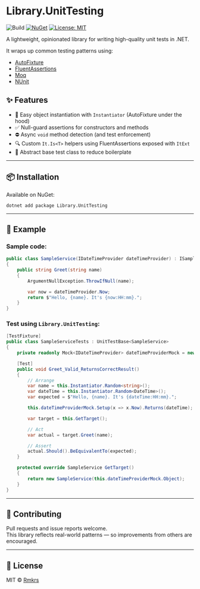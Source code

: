 # Library.UnitTesting

![Build](https://github.com/Rmkrs/Library.UnitTesting/actions/workflows/ci.yml/badge.svg)
[![NuGet](https://img.shields.io/nuget/v/Library.UnitTesting.svg)](https://www.nuget.org/packages/Library.UnitTesting)
[![License: MIT](https://img.shields.io/badge/License-MIT-yellow.svg)](LICENSE)

A lightweight, opinionated library for writing high-quality unit tests in .NET.

It wraps up common testing patterns using:
- [AutoFixture](https://github.com/AutoFixture/AutoFixture)
- [FluentAssertions](https://fluentassertions.com/)
- [Moq](https://github.com/moq/moq4)
- [NUnit](https://nunit.org/)

## ✨ Features

- 🚀 Easy object instantiation with `Instantiator` (AutoFixture under the hood)
- ✅ Null-guard assertions for constructors and methods
- ⛔ Async `void` method detection (and test enforcement)
- 🔍 Custom `It.Is<T>` helpers using FluentAssertions exposed with `ItExt`
- 🧱 Abstract base test class to reduce boilerplate

---

## 📦 Installation

Available on NuGet:
```
dotnet add package Library.UnitTesting
```

---

## 🧪 Example

### Sample code:
```csharp
public class SampleService(IDateTimeProvider dateTimeProvider) : ISampleService
{
    public string Greet(string name)
    {
        ArgumentNullException.ThrowIfNull(name);

        var now = dateTimeProvider.Now;
        return $"Hello, {name}. It's {now:HH:mm}.";
    }
}
```

### Test using `Library.UnitTesting`:
```csharp
[TestFixture]
public class SampleServiceTests : UnitTestBase<SampleService>
{
    private readonly Mock<IDateTimeProvider> dateTimeProviderMock = new();

    [Test]
    public void Greet_Valid_ReturnsCorrectResult()
    {
        // Arrange
        var name = this.Instantiator.Random<string>();
        var dateTime = this.Instantiator.Random<DateTime>();
        var expected = $"Hello, {name}. It's {dateTime:HH:mm}.";

        this.dateTimeProviderMock.Setup(x => x.Now).Returns(dateTime);

        var target = this.GetTarget();

        // Act
        var actual = target.Greet(name);

        // Assert
        actual.Should().BeEquivalentTo(expected);
    }

    protected override SampleService GetTarget()
    {
        return new SampleService(this.dateTimeProviderMock.Object);
    }
}
```

---

## 🙌 Contributing

Pull requests and issue reports welcome.  
This library reflects real-world patterns — so improvements from others are encouraged.

---

## 📄 License

MIT © [Rmkrs](https://github.com/Rmkrs)

